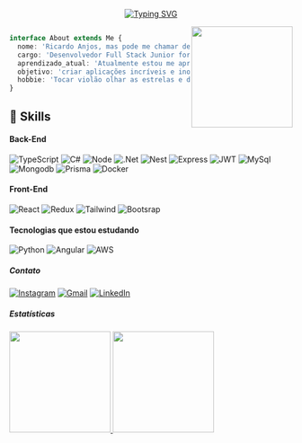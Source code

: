 <p align="center">
<a href="https://git.io/typing-svg"><img src="https://readme-typing-svg.demolab.com?font=Fira+Code&weight=600&size=30&pause=1000&color=262092&vCenter=true&multiline=true&repeat=false&width=435&lines=Hello%2C+World!%F0%9F%98%84" alt="Typing SVG" /></a>
</p>
<img height="180em" align="right" src="https://camo.githubusercontent.com/0b6a40b3776cae6637e5f4a81a6882842dc13ea8a8af6b7fb01c010082153466/687474703a2f2f636c756265646f736765656b732e636f6d2e62722f77702d636f6e74656e742f75706c6f6164732f323031362f30312f646f726d726d2e676966" />


```typescript

interface About extends Me {
  nome: 'Ricardo Anjos, mas pode me chamar de Rick',
  cargo: 'Desenvolvedor Full Stack Junior formado na Trybe',
  aprendizado_atual: 'Atualmente estou me aprofundando novas tecnologias como GraphQL e AWS.',
  objetivo: 'criar aplicações incríveis e inovadoras, ser reconhecido e mudar minha vida',
  hobbie: 'Tocar violão olhar as estrelas e destruir bugs',
}
```

## 🚀 Skills
 #### Back-End
 ![TypeScript](https://img.shields.io/badge/-TypeScript-000000?style=flat&logo=typescript)
 ![C#](https://img.shields.io/badge/C%23-239120?style=flat&logo=c-sharp&logoColor=white)
 ![Node](https://img.shields.io/badge/Node.js-43853D?style=flat&logo=node.js&logoColor=white)
 ![.Net](https://img.shields.io/badge/.NET-5C2D91?style=flat&logo=.net&logoColor=white)
 ![Nest](https://img.shields.io/badge/next.js-000000?style=flat&logo=nextdotjs&logoColor=white')
 ![Express](https://img.shields.io/badge/Express.js-404D59?style=flat)
 ![JWT](https://img.shields.io/badge/json%20web%20tokens-323330?style=flat&logo=json-web-tokens&logoColor=pink)
 ![MySql](https://img.shields.io/badge/MySQL-005C84?style=flat&logo=mysql&logoColor=white)
 ![Mongodb](https://img.shields.io/badge/MongoDB-4EA94B?style=flat&logo=mongodb&logoColor=white)
 ![Prisma](https://img.shields.io/badge/Prisma-3982CE?style=flat&logo=Prisma&logoColor=white)
 ![Docker](https://img.shields.io/badge/-Docker-black?style=flat&logo=docker&link=https://github.com/BRdhanani)
 
#### Front-End
 ![React](https://img.shields.io/badge/-React-222222?style=flat&logo=React&logoColor=61DAFB)
 ![Redux](https://img.shields.io/badge/Redux-593D88?style=flat&logo=redux&logoColor=white)
 ![Tailwind](https://img.shields.io/badge/Tailwind_CSS-38B2AC?style=flat&logo=tailwind-css&logoColor=white)
 ![Bootsrap](https://img.shields.io/badge/Bootstrap-563D7C?style=flat&logo=bootstrap&logoColor=white)


#### Tecnologias que estou estudando
![Python](https://img.shields.io/badge/Python-FFD43B?style=for-the-badge&logo=python&logoColor=blue)
![Angular](https://img.shields.io/badge/Angular-DD0031?style=flat&logo=angular&logoColor=white)
![AWS](https://img.shields.io/badge/Amazon_AWS-232F3E?style=flat&logo=amazon-aws&logoColor=white)

##### Contato

<div>
<a href="https://instagram.com/seu-usuário-instagram-aqui" target="_blank"><img src="https://img.shields.io/badge/-Instagram-%23E4405F?style=for-the-badge&logo=instagram&logoColor=white" alt="Instagram"></a>
<a href="mailto:ricardoanj.14@gmail.com"><img src="https://img.shields.io/badge/Gmail-D14836?style=for-the-badge&logo=gmail&logoColor=white" alt="Gmail"></a>
<a href="https://www.linkedin.com/in/ricardoanjosn" target="_blank"><img src="https://img.shields.io/badge/-LinkedIn-%230077B5?style=for-the-badge&logo=linkedin&logoColor=white" alt="LinkedIn"></a>   
</div>

##### Estatísticas

<div>
<a href="https://github.com/coderick137">
<img height="180em" src="https://github-readme-stats.vercel.app/api/top-langs/?username=coderick137&layout=compact&langs_count=7&theme=dracula"/>
<img height="180em" src="https://github-readme-stats.vercel.app/api?username=coderick137&show_icons=true&theme=dracula&include_all_commits=true&count_private=true"/>
</div>


<!--
**coderick137/coderick137** is a ✨ _special_ ✨ repository because its `README.md` (this file) appears on your GitHub profile.

Here are some ideas to get you started:

- 🔭 I’m currently working on ...
- 🌱 I’m currently learning ...
- 👯 I’m looking to collaborate on ...
- 🤔 I’m looking for help with ...
- 💬 Ask me about ...
- 📫 How to reach me: ...
- 😄 Pronouns: ...
- ⚡ Fun fact: ...
-->
